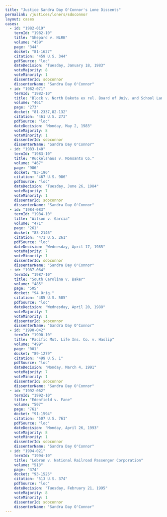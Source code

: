 ```yaml
---
title: "Justice Sandra Day O'Connor's Lone Dissents"
permalink: /justices/loners/sdoconnor
layout: cases
cases:
  - id: "1982-019"
    termId: "1982-10"
    title: "Shepard v. NLRB"
    volume: "459"
    page: "344"
    docket: "81-1627"
    citation: "459 U.S. 344"
    pdfSource: "loc"
    dateDecision: "Tuesday, January 18, 1983"
    voteMajority: 8
    voteMinority: 1
    dissenterId: sdoconnor
    dissenterName: "Sandra Day O'Connor"
  - id: "1982-071"
    termId: "1982-10"
    title: "Block v. North Dakota ex rel. Board of Univ. and School Lands"
    volume: "461"
    page: "273"
    docket: "81-2337,82-132"
    citation: "461 U.S. 273"
    pdfSource: "loc"
    dateDecision: "Monday, May 2, 1983"
    voteMajority: 8
    voteMinority: 1
    dissenterId: sdoconnor
    dissenterName: "Sandra Day O'Connor"
  - id: "1983-140"
    termId: "1983-10"
    title: "Ruckelshaus v. Monsanto Co."
    volume: "467"
    page: "986"
    docket: "83-196"
    citation: "467 U.S. 986"
    pdfSource: "loc"
    dateDecision: "Tuesday, June 26, 1984"
    voteMajority: 7
    voteMinority: 1
    dissenterId: sdoconnor
    dissenterName: "Sandra Day O'Connor"
  - id: "1984-083"
    termId: "1984-10"
    title: "Wilson v. Garcia"
    volume: "471"
    page: "261"
    docket: "83-2146"
    citation: "471 U.S. 261"
    pdfSource: "loc"
    dateDecision: "Wednesday, April 17, 1985"
    voteMajority: 7
    voteMinority: 1
    dissenterId: sdoconnor
    dissenterName: "Sandra Day O'Connor"
  - id: "1987-064"
    termId: "1987-10"
    title: "South Carolina v. Baker"
    volume: "485"
    page: "505"
    docket: "94 Orig."
    citation: "485 U.S. 505"
    pdfSource: "loc"
    dateDecision: "Wednesday, April 20, 1988"
    voteMajority: 7
    voteMinority: 1
    dissenterId: sdoconnor
    dissenterName: "Sandra Day O'Connor"
  - id: "1990-042"
    termId: "1990-10"
    title: "Pacific Mut. Life Ins. Co. v. Haslip"
    volume: "499"
    page: "001"
    docket: "89-1279"
    citation: "499 U.S. 1"
    pdfSource: "loc"
    dateDecision: "Monday, March 4, 1991"
    voteMajority: 7
    voteMinority: 1
    dissenterId: sdoconnor
    dissenterName: "Sandra Day O'Connor"
  - id: "1992-062"
    termId: "1992-10"
    title: "Edenfield v. Fane"
    volume: "507"
    page: "761"
    docket: "91-1594"
    citation: "507 U.S. 761"
    pdfSource: "loc"
    dateDecision: "Monday, April 26, 1993"
    voteMajority: 8
    voteMinority: 1
    dissenterId: sdoconnor
    dissenterName: "Sandra Day O'Connor"
  - id: "1994-021"
    termId: "1994-10"
    title: "Lebron v. National Railroad Passenger Corporation"
    volume: "513"
    page: "374"
    docket: "93-1525"
    citation: "513 U.S. 374"
    pdfSource: "loc"
    dateDecision: "Tuesday, February 21, 1995"
    voteMajority: 8
    voteMinority: 1
    dissenterId: sdoconnor
    dissenterName: "Sandra Day O'Connor"
---
```

